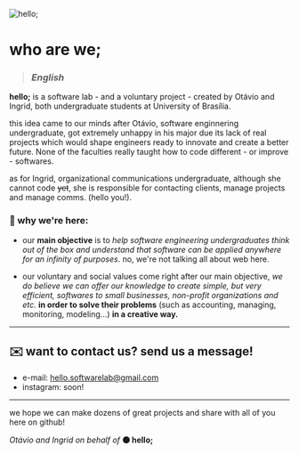 ![hello;](https://user-images.githubusercontent.com/105679100/169171937-abc40737-e0d2-4842-a079-5a75fc621afb.gif)


# **who are we;**

> ### *English*


**hello;** is a software lab - and a voluntary project - created by Otávio and Ingrid, both undergraduate students at University of Brasília.


this idea came to our minds after Otávio, software enginnering undergraduate, got extremely unhappy in his major due its lack of real projects which would shape engineers ready to innovate and create a better future. None of the faculties really taught how to code different - or improve - softwares.

as for Ingrid, organizational communications undergraduate, although she cannot code ~~yet~~, she is responsible for contacting clients, manage projects and manage comms. (hello you!).


### 👾 why we're here:

+ our **main objective** is to *help software engineering undergraduates think out of the box and understand that software can be applied anywhere for an infinity of purposes*. no, we're not talking all about web here.


+ our voluntary and social values come right after our main objective,
*we do believe we can offer our knowledge to create simple, but very efficient, softwares to small businesses, non-profit organizations and etc.* **in order to solve their problems** (such as accounting, managing, monitoring, modeling...) **in a creative way.**


<!--

> ### *Português do Brasil*


**hello;** é um laboratório de software - e um projeto voluntário - criado por Otávio e Ingrid, ambos estudantes de graduação na Universidade de Brasília.

a ideia nasceu quando Otávio, estudante de graduação de engenharia de software, se viu muito insatisfeito em seu curso por este não possuir projetos práticos que criassem profissionais preparados para inovar e criar um futuro mais promissor. Nenhuma de suas matérias realmente ensinou como programar de forma diferente - ou melhorar - softwares.

já Ingrid, estudante de graduação de comunicação organizacional, por mais que ela não sabe programar ~~ainda~~, ela é responsável por contatar clientes, gerenciar projetos e gerenciar as comunicações (oii!).

### 👾 porquê existimos:

+ nosso **objetivo principal** é *ajudar estudantes de graduação de engenharia de software saírem de sua zona de conforto e entenderem que software pode ser aplicado em qualquer lugar de forma quase infinita*. Não, nós não estamos falando só de web aqui.


+ nossos valores voluntários e sociais seguem logo depois de nosso objetivo principal, *nós acreditamos que oferecer nossos conhecimentos para criar simples, porém bem eficientes, softwares para pequenos negócios, ONG'S e etc.* **a fim de resolver seus problemas** (como contabilidade, gerenciamento, monitoramento, modelamento...) **de forma criativa**.

-->

***

## ✉️ want to contact us? send us a message!
+ e-mail: hello.softwarelab@gmail.com
+ instagram: soon!

***

we hope we can make dozens of great projects and share with all of you here on github!

*Otávio and Ingrid on behalf of*
**🟠 hello;**


